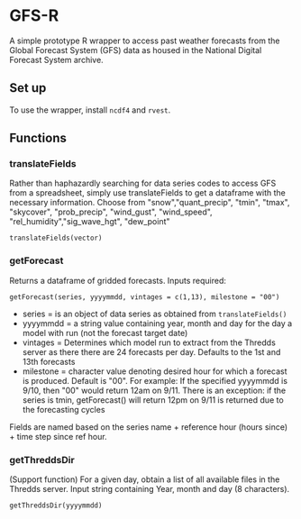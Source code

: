 # GFS-R
A simple prototype R wrapper to access past weather forecasts from the Global Forecast System (GFS) data as housed in the National Digital Forecast System archive. 

## Set up

To use the wrapper, install `ncdf4` and `rvest`.

## Functions

### translateFields
Rather than haphazardly searching for data series codes to access GFS from a spreadsheet, simply use translateFields to get a dataframe with the necessary information. Choose from "snow","quant_precip", "tmin", "tmax", "skycover", "prob_precip", "wind_gust", "wind_speed", "rel_humidity","sig_wave_hgt", "dew_point"

```{r translateFields}
translateFields(vector)
```
 ### getForecast
Returns a dataframe of gridded forecasts. Inputs required: 
```{r translateFields}
getForecast(series, yyyymmdd, vintages = c(1,13), milestone = "00")
```
- series = is an object of data series as obtained from `translateFields()`
- yyyymmdd = a string value containing year, month and day for the day a model with run (not the forecast target date)
- vintages = Determines which model run to extract from the Thredds server as there there are 24 forecasts per day. Defaults to the 1st and 13th forecasts
- milestone = character value denoting desired hour for which a forecast is produced. Default is "00". For example: If the specified yyyymmdd is 9/10, then "00" would return 12am on 9/11. There is an exception:  if the series is tmin, getForecast() will return 12pm on 9/11 is returned due to the forecasting cycles

Fields are named based on the series name + reference hour (hours since) + time step since ref hour.


 
### getThreddsDir
(Support function) For a given day, obtain a list of all available files in the Thredds server. Input string containing Year, month and day (8 characters). 

```{r getThreddsDir}
getThreddsDir(yyyymmdd)
```
 


